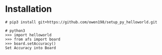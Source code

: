 
# Installation
```
# pip3 install git+https://github.com/owen198/setup_py_helloworld.git
```


```
# python3
>>> import helloworld
>>> from afs import board
>>> board.setAccuracy()
Set Accuracy into Board
```
